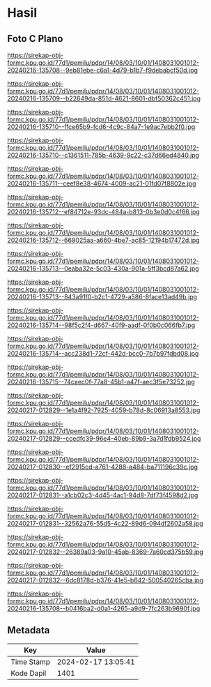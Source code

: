 # Hasil

## Foto C Plano

https://sirekap-obj-formc.kpu.go.id/77d1/pemilu/pdpr/14/08/03/10/01/1408031001012-20240216-135708--9eb81ebe-c6a1-4d79-b1b7-f9debabcf50d.jpg

https://sirekap-obj-formc.kpu.go.id/77d1/pemilu/pdpr/14/08/03/10/01/1408031001012-20240216-135709--b22649da-851d-4621-8601-dbf50362c451.jpg

https://sirekap-obj-formc.kpu.go.id/77d1/pemilu/pdpr/14/08/03/10/01/1408031001012-20240216-135710--ffce65b9-fcd6-4c9c-84a7-1e9ac7ebb2f0.jpg

https://sirekap-obj-formc.kpu.go.id/77d1/pemilu/pdpr/14/08/03/10/01/1408031001012-20240216-135710--c1361511-785b-4639-9c22-c37d66ed4840.jpg

https://sirekap-obj-formc.kpu.go.id/77d1/pemilu/pdpr/14/08/03/10/01/1408031001012-20240216-135711--ceef8e38-4674-4009-ac21-01fd07f8802e.jpg

https://sirekap-obj-formc.kpu.go.id/77d1/pemilu/pdpr/14/08/03/10/01/1408031001012-20240216-135712--ef84712e-93dc-484a-b813-0b3e0d0c4f66.jpg

https://sirekap-obj-formc.kpu.go.id/77d1/pemilu/pdpr/14/08/03/10/01/1408031001012-20240216-135712--669025aa-a660-4be7-ac85-12194b17472d.jpg

https://sirekap-obj-formc.kpu.go.id/77d1/pemilu/pdpr/14/08/03/10/01/1408031001012-20240216-135713--0eaba32e-5c03-430a-901a-5ff3bcd87a62.jpg

https://sirekap-obj-formc.kpu.go.id/77d1/pemilu/pdpr/14/08/03/10/01/1408031001012-20240216-135713--843a91f0-b2c1-4729-a586-8face13ad49b.jpg

https://sirekap-obj-formc.kpu.go.id/77d1/pemilu/pdpr/14/08/03/10/01/1408031001012-20240216-135714--98f5c2f4-d667-40f9-aadf-0f0b0c066fb7.jpg

https://sirekap-obj-formc.kpu.go.id/77d1/pemilu/pdpr/14/08/03/10/01/1408031001012-20240216-135714--acc238d1-72cf-442d-bcc0-7b7b97fdbd08.jpg

https://sirekap-obj-formc.kpu.go.id/77d1/pemilu/pdpr/14/08/03/10/01/1408031001012-20240216-135715--74caec0f-77a8-45b1-a47f-aec3f5e73252.jpg

https://sirekap-obj-formc.kpu.go.id/77d1/pemilu/pdpr/14/08/03/10/01/1408031001012-20240217-012829--1e1a4f92-7925-4059-b78d-8c06913a8553.jpg

https://sirekap-obj-formc.kpu.go.id/77d1/pemilu/pdpr/14/08/03/10/01/1408031001012-20240217-012829--ccedfc39-96e4-40eb-89b9-3a7d1fdb9524.jpg

https://sirekap-obj-formc.kpu.go.id/77d1/pemilu/pdpr/14/08/03/10/01/1408031001012-20240217-012830--ef2915cd-a761-4288-a484-ba711196c39c.jpg

https://sirekap-obj-formc.kpu.go.id/77d1/pemilu/pdpr/14/08/03/10/01/1408031001012-20240217-012831--a1cb02c3-4d45-4ac1-94d8-7df73f4598d2.jpg

https://sirekap-obj-formc.kpu.go.id/77d1/pemilu/pdpr/14/08/03/10/01/1408031001012-20240217-012831--32562a76-55d5-4c22-89d6-094df2602a58.jpg

https://sirekap-obj-formc.kpu.go.id/77d1/pemilu/pdpr/14/08/03/10/01/1408031001012-20240217-012832--26389a03-9a10-45ab-8369-7a60cd375b59.jpg

https://sirekap-obj-formc.kpu.go.id/77d1/pemilu/pdpr/14/08/03/10/01/1408031001012-20240217-012832--6dc8178d-b376-41e5-b642-500540265cba.jpg

https://sirekap-obj-formc.kpu.go.id/77d1/pemilu/pdpr/14/08/03/10/01/1408031001012-20240216-135708--b0416ba2-d0a1-4265-a9d9-7fc263b9690f.jpg


## Metadata

| Key        | Value               |
| ---------- | ------------------- |
| Time Stamp | 2024-02-17 13:05:41 |
| Kode Dapil | 1401                |



